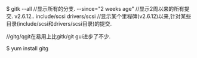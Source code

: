 $ gitk
		--all //显示所有的分支.
		--since="2 weeks age" //显示2周以来的所有提交.
		v2.6.12.. include/scsi drivers/scsi //显示某个里程碑(v2.6.12)以来,针对某些目录(include/scsi和drivers/scsi目录)的提交.

//gitg/qgit在易用上比gitk/git gui进步了不少.

$ yum install gitg
